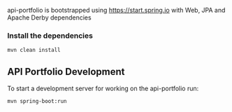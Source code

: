 api-portfolio is bootstrapped using https://start.spring.io with Web, JPA and Apache Derby dependencies

### Install the dependencies

```
mvn clean install
```

## API Portfolio Development

To start a development server for working on the api-portfolio run:

```
mvn spring-boot:run
```

